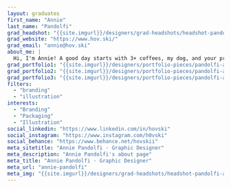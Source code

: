 ```yaml
---
layout: graduates
first_name: "Annie"
last_name: "Pandolfi"
grad_headshot: "{{site.imgurl}}/designers/grad-headshots/headshot-pandolfi-annie.jpg"
grad_website: "https://www.hov.ski/"
grad_email: "annie@hov.ski"
about_me: |
  Hi, I'm Annie! A good day starts with 3+ coffees, my dog, and your problems. The more problems — the better. I thrive on understanding others and helping them put themselves out there with open arms.
grad_portfolio1: "{{site.imgurl}}/designers/portfolio-pieces/pandolfi-annie-portfolio1.jpg"
grad_portfolio2: "{{site.imgurl}}/designers/portfolio-pieces/pandolfi-annie-portfolio2.jpg"
grad_portfolio3: "{{site.imgurl}}/designers/portfolio-pieces/pandolfi-annie-portfolio3.jpg"
filters:
  - "branding"
  - "illustration"
interests:
  - "Branding"
  - "Packaging"
  - "Illustration"
social_linkedin: "https://www.linkedin.com/in/hovski"
social_instagram: "https://www.instagram.com/h0vski"
social_behance: "https://www.behance.net/hovskii"
meta_sitetitle: "Annie Pandolfi · Graphic Designer"
meta_description: "Annie Pandolfi's about page"
meta_title: "Annie Pandolfi · Graphic Designer"
meta_url: "annie-pandolfi"
meta_img: "{{site.imgurl}}/designers/grad-headshots/headshot-pandolfi-annie.jpg"
---
```

